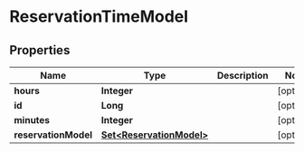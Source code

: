 

# ReservationTimeModel

## Properties

Name | Type | Description | Notes
------------ | ------------- | ------------- | -------------
**hours** | **Integer** |  |  [optional]
**id** | **Long** |  |  [optional]
**minutes** | **Integer** |  |  [optional]
**reservationModel** | [**Set&lt;ReservationModel&gt;**](ReservationModel.md) |  |  [optional]



